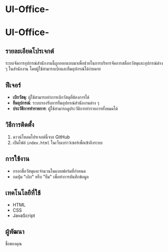 # UI-Office-
# UI-Office-

## รายละเอียดโปรเจกต์
ระบบจัดการอุปกรณ์สำนักงานนี้ถูกออกแบบมาเพื่อช่วยในการบริหารจัดการสต็อกวัสดุและอุปกรณ์ต่าง ๆ ในสำนักงาน โดยผู้ใช้สามารถเบิกและยืมอุปกรณ์ได้ง่ายดาย

## ฟีเจอร์
- **เบิกวัสดุ**: ผู้ใช้สามารถทำการเบิกวัสดุที่ต้องการได้
- **ยืมอุปกรณ์**: ระบบรองรับการยืมอุปกรณ์สำนักงานต่าง ๆ
- **ประวัติการทำรายการ**: ผู้ใช้สามารถดูประวัติการทำรายการทั้งหมดได้

## วิธีการติดตั้ง
1. ดาวน์โหลดโปรเจกต์นี้จาก GitHub
2. เปิดไฟล์ `index.html` ในเว็บเบราว์เซอร์เพื่อเข้าถึงระบบ

## การใช้งาน
- กรอกชื่อวัสดุและจำนวนในแบบฟอร์มที่กำหนด
- กดปุ่ม "เบิก" หรือ "ยืม" เพื่อทำการบันทึกข้อมูล

## เทคโนโลยีที่ใช้
- HTML
- CSS
- JavaScript

## ผู้พัฒนา
ชื่อของคุณ

